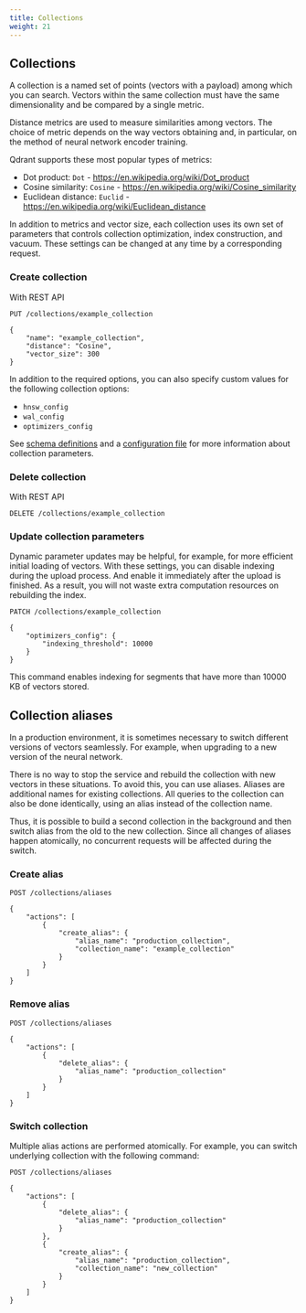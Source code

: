 ```yaml
---
title: Collections
weight: 21
---
```


## Collections

A collection is a named set of points (vectors with a payload) among which you can search.
Vectors within the same collection must have the same dimensionality and be compared by a single metric.

Distance metrics are used to measure similarities among vectors.
The choice of metric depends on the way vectors obtaining and, in particular, on the method of neural network encoder training.

Qdrant supports these most popular types of metrics:

* Dot product: `Dot` - https://en.wikipedia.org/wiki/Dot_product
* Cosine similarity: `Cosine`  - https://en.wikipedia.org/wiki/Cosine_similarity
* Euclidean distance: `Euclid` - https://en.wikipedia.org/wiki/Euclidean_distance

In addition to metrics and vector size, each collection uses its own set of parameters that controls collection optimization, index construction, and vacuum.
These settings can be changed at any time by a corresponding request.

### Create collection

With REST API

```
PUT /collections/example_collection

{
    "name": "example_collection",
    "distance": "Cosine",
    "vector_size": 300
}
```

In addition to the required options, you can also specify custom values for the following collection options:

- `hnsw_config`
- `wal_config`
- `optimizers_config`

See [schema definitions](https://qdrant.github.io/qdrant/redoc/index.html#operation/create_collection) and a [configuration file](https://github.com/qdrant/qdrant/blob/master/config/config.yaml) for more information about collection parameters. 


<!-- 
#### Python

```python
```
 -->

### Delete collection

With REST API

```
DELETE /collections/example_collection
```

<!-- 
#### Python

```python
```
 -->


### Update collection parameters

Dynamic parameter updates may be helpful, for example, for more efficient initial loading of vectors.
With these settings, you can disable indexing during the upload process.  And enable it immediately after the upload is finished.
As a result, you will not waste extra computation resources on rebuilding the index.

```
PATCH /collections/example_collection

{
    "optimizers_config": {
        "indexing_threshold": 10000
    }
}
```

This command enables indexing for segments that have more than 10000 KB of vectors stored.


<!-- 
#### Python

```python
```
 -->


## Collection aliases

In a production environment, it is sometimes necessary to switch different versions of vectors seamlessly.
For example, when upgrading to a new version of the neural network.

There is no way to stop the service and rebuild the collection with new vectors in these situations.
To avoid this, you can use aliases. 
Aliases are additional names for existing collections.
All queries to the collection can also be done identically, using an alias instead of the collection name.

Thus, it is possible to build a second collection in the background and then switch alias from the old to the new collection.
Since all changes of aliases happen atomically, no concurrent requests will be affected during the switch.

### Create alias

```
POST /collections/aliases

{
    "actions": [
        {
            "create_alias": {
                "alias_name": "production_collection",
                "collection_name": "example_collection"
            }
        }
    ]
}
```

<!-- 
#### Python

```python
```
 -->


### Remove alias

```
POST /collections/aliases

{
    "actions": [
        {
            "delete_alias": {
                "alias_name": "production_collection"
            }
        }
    ]
}
```

<!-- 
#### Python

```python
```
 -->

### Switch collection

Multiple alias actions are performed atomically.
For example, you can switch underlying collection with the following command:


```
POST /collections/aliases

{
    "actions": [
        {
            "delete_alias": {
                "alias_name": "production_collection"
            }
        },
        {
            "create_alias": {
                "alias_name": "production_collection",
                "collection_name": "new_collection"
            }
        }
    ]
}
```